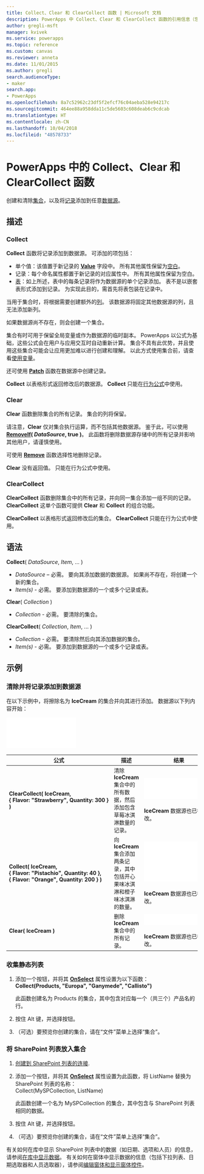 ```yaml
---
title: Collect、Clear 和 ClearCollect 函数 | Microsoft 文档
description: PowerApps 中 Collect、Clear 和 ClearCollect 函数的引用信息（包括语法和示例）
author: gregli-msft
manager: kvivek
ms.service: powerapps
ms.topic: reference
ms.custom: canvas
ms.reviewer: anneta
ms.date: 11/01/2015
ms.author: gregli
search.audienceType:
- maker
search.app:
- PowerApps
ms.openlocfilehash: 8a7c52962c23df5f2efcf76c04aeba528e94217c
ms.sourcegitcommit: 464ee88a958dda11c5de5603c608deab6c9cdcab
ms.translationtype: HT
ms.contentlocale: zh-CN
ms.lasthandoff: 10/04/2018
ms.locfileid: "48578733"
---
```

# <a name="collect-clear-and-clearcollect-functions-in-powerapps"></a>PowerApps 中的 Collect、Clear 和 ClearCollect 函数
创建和清除[集合](../working-with-data-sources.md#collections)，以及将[记录](../working-with-tables.md#records)添加到任意[数据源](../working-with-data-sources.md)。

## <a name="description"></a>描述
### <a name="collect"></a>Collect
**Collect** 函数将记录添加到数据源。 可添加的项包括：

* 单个值：该值置于新记录的 **[Value](function-value.md)** 字段中。  所有其他属性保留为[空白](function-isblank-isempty.md)。
* 记录：每个命名属性都置于新记录的对应属性中。  所有其他属性保留为空白。
* [表](../working-with-tables.md)：如上所述，表中的每条记录将作为数据源的单个记录添加。 表不是以嵌套表形式添加到记录。 为实现此目的，需首先将表包装在记录中。

当用于集合时，将根据需要创建额外的[列](../working-with-tables.md#columns)。 该数据源将固定其他数据源的列，且无法添加新列。  

如果数据源尚不存在，则会创建一个集合。

集合有时可用于保留全局变量或作为数据源的临时副本。 PowerApps 以公式为基础，这些公式会在用户与应用交互时自动重新计算。 集合不具有此优势，并且使用这些集合可能会让应用更加难以进行创建和理解。 以此方式使用集合前，请查看[使用变量](../working-with-variables.md)。

还可使用 **[Patch](function-patch.md)** 函数在数据源中创建记录。

**Collect** 以表格形式返回修改后的数据源。  **Collect** 只能在[行为公式](../working-with-formulas-in-depth.md)中使用。

### <a name="clear"></a>Clear
**Clear** 函数删除集合的所有记录。  集合的列将保留。

请注意，**Clear** 仅对集合执行运算，而不包括其他数据源。  鉴于此，可以使用 **[RemoveIf](function-remove-removeif.md)( *DataSource*, true )**。  此函数将删除数据源存储中的所有记录并影响其他用户，请谨慎使用。

可使用 **[Remove](function-remove-removeif.md)** 函数选择性地删除记录。

**Clear** 没有返回值。  只能在行为公式中使用。

### <a name="clearcollect"></a>ClearCollect
**ClearCollect** 函数删除集合中的所有记录，并向同一集合添加一组不同的记录。  **ClearCollect** 这单个函数可提供 **Clear** 和 **Collect** 的组合功能。

**ClearCollect** 以表格形式返回修改后的集合。  **ClearCollect** 只能在行为公式中使用。

## <a name="syntax"></a>语法
**Collect**( *DataSource*, *Item*, ... )

* *DataSource* – 必需。 要向其添加数据的数据源。  如果尚不存在，将创建一个新的集合。
* *Item(s)* - 必需。  要添加到数据源的一个或多个记录或表。  

**Clear**( *Collection* )

* *Collection* - 必需。 要清除的集合。

**ClearCollect**( *Collection*, *Item*, ... )

* *Collection* - 必需。 要清除然后向其添加数据的集合。
* *Item(s)* - 必需。  要添加到数据源的一个或多个记录或表。  

## <a name="examples"></a>示例
### <a name="clearing-and-adding-records-to-a-data-source"></a>清除并将记录添加到数据源
在以下示例中，将擦除名为 **IceCream** 的集合并向其进行添加。  数据源以下列内容开始：

![](media/function-clear-collect-clearcollect/icecream.png)

| 公式 | 描述 | 结果 |
| --- | --- | --- |
| **ClearCollect( IceCream, {&nbsp;Flavor:&nbsp;"Strawberry",&nbsp;Quantity:&nbsp;300&nbsp;} )** |清除 **IceCream** 集合中的所有数据，然后添加包含草莓冰淇淋数量的记录。 |<style> img { max-width: none } </style> ![](media/function-clear-collect-clearcollect/icecream-clearcollect.png)<br><br>**IceCream** 数据源也已得到修改。 |
| **Collect( IceCream, {&nbsp;Flavor:&nbsp;"Pistachio",&nbsp;Quantity:&nbsp;40&nbsp;}, {&nbsp;Flavor:&nbsp;"Orange",&nbsp;Quantity:&nbsp;200&nbsp;}  )** |向 **IceCream** 集合添加两条记录，其中包括开心果味冰淇淋和橙子味冰淇淋的数量。 |![](media/function-clear-collect-clearcollect/icecream-collect.png)<br><br>**IceCream** 数据源也已得到修改。 |
| **Clear( IceCream )** |删除 **IceCream** 集合中的所有记录。 |![](media/function-clear-collect-clearcollect/icecream-clear.png)<br><br>**IceCream** 数据源也已得到修改。 |

### <a name="collect-a-static-list"></a>收集静态列表

1. 添加一个按钮，并将其 **[OnSelect](../controls/properties-core.md)** 属性设置为以下函数：<br>**Collect(Products, &quot;Europa&quot;, &quot;Ganymede&quot;, &quot;Callisto&quot;)**
   
    此函数创建名为 Products 的集合，其中包含对应每一个（共三个）产品名的行。
    
1. 按住 Alt 键，并选择按钮。

1. （可选）要预览你创建的集合，请在“文件”菜单上选择“集合”。

### <a name="put-a-sharepoint-list-into-a-collection"></a>将 SharePoint 列表放入集合

1. [创建到 SharePoint 列表的连接](../connect-to-sharepoint.md). 

1. 添加一个按钮，并将其 **[OnSelect](../controls/properties-core.md)** 属性设置为此函数，将 ListName 替换为 SharePoint 列表的名称：<br>
Collect(MySPCollection, ListName)

    此函数创建一个名为 MySPCollection 的集合，其中包含与 SharePoint 列表相同的数据。
    
1. 按住 Alt 键，并选择按钮。

1. （可选）要预览你创建的集合，请在“文件”菜单上选择“集合”。

有关如何在库中显示 SharePoint 列表中的数据（如日期、选项和人员）的信息，请参阅[在库中显示数据](../connections/connection-sharepoint-online.md#show-data-in-a-gallery)。 有关如何在窗体中显示数据的信息（包括下拉列表、日期选取器和人员选取器），请参阅[编辑窗体和显示窗体控件](../controls/control-form-detail.md)。
